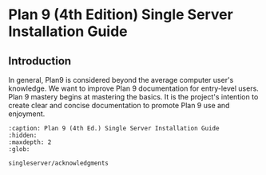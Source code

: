 Plan 9 (4th Edition) Single Server Installation Guide
=====================================================

## Introduction

In general, Plan9 is considered beyond the average computer user's knowledge. We want to improve Plan 9 documentation for entry-level users. Plan 9 mastery begins at mastering the basics. It is the project's intention to create clear and concise documentation to promote Plan 9 use and enjoyment.


```{toctree}
:caption: Plan 9 (4th Ed.) Single Server Installation Guide
:hidden:
:maxdepth: 2
:glob:

singleserver/acknowledgments
```

